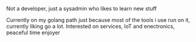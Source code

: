 Not a developer, just a sysadmin who likes to learn new stuff

Currently on my golang path just because most of the tools i use run on it, currently liking go a lot.
Interested on services, IoT and enectronics, peaceful time enjoyer
